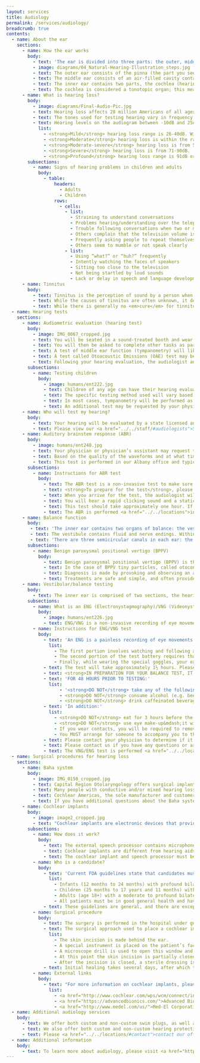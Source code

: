 ```yaml
---
layout: services
title: Audiology
permalink: /services/audiology/
breadcrumb: true
contents:
  - name: About the ear
    sections:
      - name: How the ear works
        body:
          - text: 'The ear is divided into three parts: the outer, middle, and inner ear. Each part performs an important function in the hearing process.'
          - image: diagrams/04_Natural-Hearing-Illustration_steps.jpg
          - text: The outer ear consists of the pinna (the part you see on the outside) and the ear canal. The outer ear serves to collect sound and funnel it to the middle ear. The tympanic membrane (eardrum) divides the outer from the middle ear. When sounds reach the eardrum, it to vibrates.
          - text: The middle ear consists of an air-filled cavity containing the three middle ear bones, called ossicles. These three bones are the malleus, incus, and stapes. The ossicles are connected and move together in a lever action to amplify sounds. The vibration of the eardrum moves these bones, which are also connected to the inner ear by the stapes.
          - text: The inner ear contains two parts, the cochlea (hearing part) and the vestibular (balance) part. The cochlea is a fluid filled organ that contains tiny hair cells. When the stapes moves, it puts the fluid in the cochlea in motion. The motion of this fluid stimulates the cochlea's hair cells at particular points, which stimulates nerve endings and converts the signal into an electrical impulse. The nerves transmit these impulses to the brain via the acoustic nerve. The brain interprets these signals as sound.
          - text: The cochlea is considered a tonotopic organ; this means that it consists of pitch-specific regions. Depending on where within the cochlea the stimulation occurs, a person will perceive different sounds.'
      - name: What is hearing loss?
        body:
          - image: diagrams/Final-Audio-Pic.jpg
          - text: Hearing loss affects 28 million Americans of all ages. It is categorized by the degree of loss, which can be mild, moderate, moderate-severe, severe, or profound. These categories are typically used to describe the amount of hearing loss in each frequency (pitch) region.
          - text: The tones used for testing hearing vary in frequency (Hertz or Hz) and intensity (decibels or dB). The softest level or intensity of sound that you respond to at each frequency (pitch) is referred to as a threshold. Threshold results are plotted on a graph called an audiogram.
          - text: Hearing levels on the audiogram between -10dB and 25dB are considered to be within the range of normal hearing. Someone with thresholds within normal range should be able to hear all speech sounds and most environmental sounds without much difficulty, especially when it is quiet.
            list:
              - <strong>Mild</strong> hearing loss range is 26-40dB. With hearing at this level, a person will only hear some of the speech sounds when spoken at a normal conversational volume. Many of the speech sounds will be missed if whispered or if background noise is present.
              - <strong>Moderate</strong> hearing loss is within the range of 41-55dB. A hearing loss of this level will result in most speech sounds being missed when spoken at a normal conversational volume.
              - <strong>Moderate-severe</strong> hearing loss is from 56-70dB, and results in the inability to hear <strong>any</strong> speech sounds when spoken at a normal conversational level.  Many sounds will missed when shouted as well.
              - <strong>Severe</strong> hearing loss is from 71-90dB.  Persons with this degree of hearing loss will not hear any speech sounds, and few environmental sounds, without amplification.
              - <strong>Profound</strong> hearing loss range is 91dB or more. At this level, a person will not hear speech sounds and very little environmental sounds, even with traditional amplification.
        subsections:
          - name: Signs of hearing problems in children and adults
            body:
              - table:
                  headers:
                    - Adults
                    - Children
                  rows:
                    - cells:
                      - list:
                        - Straining to understand conversations
                        - Problems hearing/understanding over the telephone
                        - Trouble following conversations when two or more people are talking at the same time
                        - Others complain that the television volume is up too high
                        - Frequently asking people to repeat themselves
                        - Others seem to mumble or not speak clearly
                      - list:
                        - Using “what?” or “huh?” frequently
                        - Intently watching the faces of speakers
                        - Sitting too close to the television
                        - Not being startled by loud sounds
                        - Lack or delay in speech and language development
      - name: Tinnitus
        body:
          - text: Tinnitus is the perception of sound by a person when no external sound source is present. It can be perceived/heard in one or both ears, or somewhere in the head (not localized to a specific ear). It is often described as a ringing or buzzing sound, but other descriptions include hissing, chirping, clicking, whistling, roaring, or crickets. It is estimated that 40-50 million Americans have some degree of tinnitus. Roughly 75% of those with tinnitus are not significantly bothered by it, while the other 25% are bothered enough to seek medical treatment.
          - text: While the causes of tinnitus are often unknown, it does tend to occur with hearing loss, and with damage to the inner ear that may not have yet manifested as hearing loss. It frequently can occur as a result of loud noise exposure, such as a gun blast or a loud concert. Many medications and medical conditions have a possible side effect of tinnitus that can be either temporary or permanent. Additionally, there are several medical conditions whose symptoms include tinnitus&mdash;that is, tinnitus may be an early sign of a problem. If you suffer from tinnitus, it is important that you discuss it with your medical professional to rule out any possible treatable sources.
          - text: While there is generally no <em>cure</em> for tinnitus, there are many treatments available. Please speak to your medical professional before trying any treatment. For more information on tinnitus, please visit the <a href="http://www.ata.org/">American Tinnitus Association</a>.
  - name: Hearing tests
    sections:
      - name: Audiometric evaluation (hearing test)
        body:
          - image: IMG_0067_cropped.jpg
          - text: You will be seated in a sound-treated booth and wear headphones or small insert earphones. You will be instructed to indicate repeatedly, by raising your hand or pushing a button, whether you hear a sound/beep/tone in your ear. The sounds will vary by pitch (frequency) and by loudness (intensity). Using this method, the audiologist is able to establish the softest level of sound you are able to hear (threshold). The threshold at each frequency is recorded on a graph called an audiogram.
          - text: You will then be asked to complete other tasks as part of the evaluation, including repeating words at soft and comfortable listening levels to determine your speech understanding. Bone conduction testing will be performed using a special headphone that is placed behind the ear. Thresholds for tones/beeps will be determined using the same methods as with standard headphones. This test assesses the function of the inner ear bypassing the effects of outer or middle ear problems, such as fluid. These results are used to determine the type of hearing loss (conductive vs. sensorineural vs. mixed).
          - text: A test of middle ear function (tympanometry) will likely be conducted. This test requires a small, soft probe tip to be inserted into the outer portion of the ear canal. You will feel a slight pressure change in your ear while this is being performed. You are not required to do anything during this test other than to sit very quietly. This test measures how well the eardrum (tympanic membrane) moves in response to slight pressure change, and the results are printed on a graph called a tympanogram. This test is very sensitive in detecting anything that may inhibit normal movement of the eardrum, such as fluid, infection, Eustachian tube dysfunction, or perforation. In addition to the pressure test, additional tests may be performed to assess the function of the muscles and nerves within the ear. These tests use the same probe tip inserted into the outer portion of the ear canal, but this time will produce some loud tones. With this test as well, you are asked to sit very quietly and do not need to respond to the tones.
          - text: A test called Otoacoustic Emissions (OAE) test may be performed during your visit. This test is used to assess the health and function on the inner ear (nerve fibers called hair cells). This is a fast, simple, and painless procedure. The test entails placing a small foam earplug into the outer portion of the ear canal. This foam plug contains a probe tip that will produce a series of sounds and record the ear’s response to these sounds. You do not need to respond in any way to these sounds, but it is necessary that you be very quiet for this test.
          - text: Following your hearing evaluation, the audiologist and/or physician will explain the results. They will identify the type and degree of hearing loss, if any, and will make recommendations to you based on those results.
        subsections:
          - name: Testing children
            body:
              - image: humans/ent222.jpg
              - text: Children of any age can have their hearing evaluated. Older children (5 years and older) can be tested in the same manner as adults. Children between the ages of 2 and 5 will be asked to place a block or ball into a basket when they hear a sound (conditioned play), rather than raise their hand. Children under the age of 2 will likely be testing using a method referred to as Visual Reinforced Audiometry (VRA) or Conditioned Oriented Response (COR) testing. This involves the child sitting on the parent’s lap in the middle of the sound booth. Sounds will be presented through speakers placed on either side of the room. The child will be conditioned to look towards the sound when it is heard and this action will be reinforced by a toy lighting up as a reward. This method will be used to assess hearing at several frequencies (pitches) and for speech awareness.
              - text: The specific testing method used will vary based upon the child’s age, cognitive ability, and cooperation level (i.e. if a 3 year old child will not wear headphones, they may be tested using a “younger” level test).
              - text: In most cases, tympanometry will be performed as well. The instructions for a child tympanometry are the same as above. An OAE test may also be performed on children.
              - text: An additional test may be requested by your physician, particularly if results are questionable, or if the child is not able to cooperate for traditional testing. This test is referred to by several names, including ABR (Auditory Brainstem Response), BSER (Brainstem Evoked Response), and BAER (Brainstem Auditory Evoked Response). This is a non-invasive test, but for some children may require sedation.
      - name: Who will test my hearing?
        body:
          - text: Your hearing will be evaluated by a state licensed and nationally certified (by the American Speech-Language-Hearing Association) audiologist. An audiologist is a professional who evaluates, diagnoses, and provides prevention and rehabilitation to individuals with hearing loss and balance problems. Audiologists must have received a master’s and/or doctoral degree from an accredited university graduate program. In addition, they must complete a fellowship year of supervised clinical experience and must be licensed by the state in which they work. In order to maintain both New York State licensure and national certification, audiologists must complete annual, ongoing continuing education.
          - text: Please view our <a href="../../staff/#audiologists">Staff page</a> for detailed information.
      - name: Auditory brainstem response (ABR)
        body:
          - image: humans/ent240.jpg
          - text: Your physician or physician’s assistant may request that you have an Auditory Brainstem Response (ABR) test. ABR testing measures the neural activity that occurs when the auditory system is stimulated. Sound normally travels from the beginning of your ear up to the auditory cortex in the brainstem. The nerves in the body responsible for responding to sound stimuli will be activated, and electrodes placed on your skin during the test record this neural activity. This neural response is represented by a series of waves that the audiologist can see on a computer screen.
          - text: Based on the quality of the waveforms and at what time interval they occur within, the audiologist will determine the test results to be normal, abnormal or inconclusive. The ABR test is typically recommended if there is suspicion that a growth may be present in the auditory system. On some occasions, a threshold ABR may be utilized if results from the hearing test (audiogram) are not reliable.
          - text: This test is performed in our Albany office and typically lasts about one hour (occasionally, a person may be scheduled for a “threshold ABR” which could take upwards of two hours). The test itself typically lasts 20 to 45 minutes while the remainder of the hour allows for time to set up the test and possibly go over the results. This test is scheduled by appointment only.
        subsections:
          - name: Instructions for ABR test
            body:
              - text: The ABR test is a non-invasive test to make sure that the auditory nerve (the nerve for hearing) is spontaneously sending impulses to the brain as a person detects sound. This test has several names, including brainstem evoked response (BSER), brainstem auditory evoked response (BAER).
              - text: <strong>To prepare for the test</strong>, please remove any make-up from the forehead and/or earrings from your earlobes prior to the test. It is also helpful if you avoid caffeinated beverages the day of the test.
              - text: When you arrive for the test, the audiologist will scrub the skin on your forehead and behind each ear lobe to remove oils, dead skin cells, etc. from your skin. Electrodes are placed on these sites and earphones are placed in each ear canal. You will be asked to lie down and keep your eyes closed for the entire test.
              - text: You will hear a rapid clicking sound and a static noise in each ear throughout the majority of the test. You do not need to respond to any sounds during the test and you will be encouraged to relax and remain still.
              - text: This test should take approximately one hour. If you are unable to keep this appointment, please notify our office as soon as possible. The practice reserves the right to charge patients for the visit if this specialized test is cancelled within 48 hours of your appointment or if a patient does not show for an appointment.
              - text: The ABR is performed <a href="../../locations">in our Albany office</a> only.
      - name: Balance function
        body:
         - text: 'The inner ear contains two organs of balance: the vestibule (which consists of the utricle and saccule) and the semicircular canals. The organs of the vestibule are responsible for the sensation of gravity. The semicircular canals provide information on head rotation.'
         - text: The vestibule contains fluid and nerve endings. Within the fluid are calcium particles that have a greater density relative to the fluid that they are immersed in. This causes the particles to “fall” because of the effects of gravity. As the head moves the particles exert pressure on the nerve endings, sending signals to the brain about head position relative to gravity.
         - text: 'There are three semicircular canals in each ear: the superior, lateral, and posterior semicircular canals. These are at roughly right angles to each other, each one corresponding to one dimension in three dimensional space. The canals are filled with a fluid called endolymph. As the head turns the endolymph rotates within the canal and stimulates nerve endings within the end of the canal. These nerve endings then send information to the brain about how quickly and in what direction the head is moving. The fluid in the lateral semicircular canal can be artificially stimulated as part of the caloric test of the ENG/VNG test battery in order to help diagnose balance problems.'
        subsections:
          - name: Benign paroxysmal positional vertigo (BPPV)
            body:
              - text: Benign paroxysmal positional vertigo (BPPV) is the most common form of peripheral vestibular disorders. It is most commonly characterized by episodic vertigo that is often provoked by specific head movements. BPPV typically occurs spontaneously, but can follow head trauma or labyrinthitis.
              - text: In the case of BPPV tiny particles, called otoconia, are floating in the fluid within the canals. When the head is moved it causes the particles to move as well, and stimulate receptor cells inappropriately or disproportionally. This causes vertigo.
              - text: Diagnosis is made by provoking and observing an abnormal nystagmus response of the semicircular canals. This can sometimes be done with a simple in test in the office. More complicated cases may require a more technical and diagnostic exam to be performed called an ENG. This test may also be necessary to determine the type of BPPV. Spontaneous remission of BPPV is common, but if it persists treatment is often necessary.
              - text: Treatments are safe and simple, and often provide immediate relief of symptoms. There are several simple maneuvers that can be done by your physician in the office to try to reposition those particles. The goal of these maneuvers is to prevent the particles from freely moving within fluid in the canals.
      - name: Vestibular/balance testing
        body:
          - text: The inner ear is comprised of two sections, the hearing portion (cochlea) and the balance portion (semicircular canals and vestibule). The semicircular canals and vestibule are sensitive to head movement and rotation as well as gravity. The interaction of these, along with our eyes and sense of touch, gives us our understanding of where we are and what positions we are in. When any of these components are not functioning properly, it can result in vertigo (spinning sensation), dizziness (off-balance), or a feeling of lightheadedness. There is a connection between the balance portion of the inner ear and the eyes and eye muscles. When dizziness occurs, a specific type of eye movement, called nystagmus, often results. Vestibular/balance testing records and measures these eye movements to assess the status of the vestibular system.
        subsections:
          - name: What is an ENG (Electronystagmography)/VNG (Videonystagmography)?
            body:
              - image: humans/ent226.jpg
              - text: ENG/VNG is a non-invasive recording of eye movements to assess the vestibular/balance system. ENG uses recording electrodes placed on the forehead and around the eyes and measures changes in electrical potentials that occur when the eye muscles move the eyes. A newer system, often referred to as VNG, uses infrared video cameras, rather than electrodes, to record these eye movements. The VNG system allows for more precise measurements than the traditional electrode ENG’s. Capital Region Otolaryngology has been using a VNG system since 1998.
          - name: Instructions for ENG/VNG test
            body:
              - text: 'An ENG is a painless recording of eye movements to investigate possible sources of dizziness/vertigo. The ENG/VNG test battery is composed of three sections:'
                list:
                  - The first portion involves watching and following a series of lights/dots as they move in different patterns. During this test, infrared video cameras will record your eye movements. The computer, along with the audiologist, will analyze these movements.
                  - The second portion of the test battery requires that you wear a special set of goggles that also contain infrared cameras. During these tests, you will be asked to place your head and body into different positions while lying on an examination table. Again, the cameras will record eye movements, which are analyzed by the audiologist.
                  - Finally, while wearing the special goggles, your ears will be irrigated with cool and warm water. As a result of this test you will likely feel some dizziness. This feeling only lasts a few minutes, but gives us a great deal of information about your vestibular system. As in the early sections, the cameras will record eye movements and the results are analyzed to determine if each ear’s vestibular system is functioning properly.
              - text: The test will take approximately 1½ hours. Please allow yourself sufficient time.
              - text: <strong>IN PREPARATION FOR YOUR BALANCE TEST, IT IS REQUIRED THAT YOU FOLLOW THESE INSTRUCTIONS OR THE TEST CAN NOT BE PERFORMED.</strong>
              - text: 'FOR 48 HOURS PRIOR TO TESTING:'
                list:
                    - '<strong>DO NOT</strong> take any of the following types of medication: anti-dizziness, anti-depressant, anti-histamine (allergy), cold medicine, diuretics (“water pills”), tranquilizers or sedatives, or narcotics of any kind, including codeine.'
                    - <strong>DO NOT</strong> consume alcohol (e.g. beer, wine, liquor).
                    - <strong>DO NOT</strong> drink caffeinated beverages.
              - text: 'In addition:'
                list:
                  - <strong>DO NOT</strong> eat for 3 hours before the examination is scheduled.
                  - <strong>DO NOT</strong> use eye make-up&mdash;it will interfere with the test recording. You may apply it after the test is completed.
                  - If you wear contacts, you will be required to remove them prior to testing.
                  - You MUST arrange for someone to accompany you to the test to drive you home. Although you should leave the test feeling the same way as you entered, it is likely that you will become dizzy during the test.
              - text: Please contact your physician to determine if it is medically safe for you to be off of your medications for the 48-hour period.
              - text: Please contact us if you have any questions or are unsure of any medications you are currently taking.
              - text: The VNG/ENG test is performed <a href="../../locations">in our Albany office</a> only.
  - name: Surgical procedures for hearing loss
    sections:
      - name: Baha system
        body:
          - image: IMG_0150_cropped.jpg
          - text: Capital Region Otolaryngology offers surgical implantation of the Baha System from Cochlear Americas and has done so since 2002. The Baha System from Cochlear Americas is a surgically implanted system designed to assist those with two distinct types of hearing loss. This system takes advantage of the natural processes of bone conduction to deliver speech and environmental sounds to the cochlea(s) in the inner ear. A titanium post and abutment are surgically placed in the skull bone behind the ear. Approximately 3 months after this outpatient surgical procedure, an external sound processor can be snapped to the abutment. This device detects sound through its microphone. The sound bypasses the outer and middle ear structures and travels to the better-functioning cochlea(s) to be recognized and interpreted in the areas of the brain responsible for processing sound. No part of this system is placed in the ear canal.
          - text: Many people with conductive and/or mixed hearing losses as well as those with single-sided deafness are unable to benefit from traditional amplification in the form of hearing aids, but they can benefit from the Baha System. Causes of conductive or mixed hearing losses include chronic ear infections, otosclerosis and congenital anomalies or syndromes. For example, there may be an absence of the ear canal structure due to a congenital anomaly or an enlarged mastoid cavity and chronic ear drainage related to chronic middle ear infections. Causes of single-sided deafness, where one ear hears within normal limits while the other ear has no useable hearing, include sudden hearing loss, vestibular schwanomma removal and viruses. These individuals characteristically have not been able to derive benefit from a CROS hearing aid, an air conduction hearing aid designed for this type of hearing loss.
          - text: Cochlear Americas, the sole manufacturer and customer support center for the Baha system, provides a thorough overview of the Baha system at <a href="http://www.cochlear.com/wps/wcm/connect/us/home/baha5">their website</a>.
          - text: If you have additional questions about the Baha system or you wish to schedule an appointment to discuss this as a treatment option, please <a href="../../locations/#contact">contact our office at these phone numbers</a> or at <a href="mailto:audiology@capitaloto.com">audiology@capitaloto.com</a>.
      - name: Cochlear implants
        body:
          - image: image2_cropped.jpg
          - text: "Cochlear implants are electronic devices that provide sound information to individuals with severe to profound hearing loss. A cochlear implant is a surgically implanted device for those with too much hearing loss to benefit from the use of hearing aids. The cochlear implant system consists of two parts: an internal portion and an external portion. The internal portion is surgically implanted under the skin, behind the ear. It consists of a receiver and an electrode array. The electrode array is inserted through the skull and middle ear into the cochlea (inner ear). The external portion of the system consist of a speech processor that is worn behind the ear and resembles a hearing aid, and a transmitting coil that attaches to the head by magnets near the speech processor. A cochlear implant bypasses the damaged parts of the auditory system and stimulates the auditory (hearing) nerve directly with electrical impulses."
        subsections:
          - name: How does it work?
            body:
              - text: The external speech processor contains microphones that pick up sounds. The processor then analyzes and converts these sounds into special codes. These codes are sent to the transmitting coil and through the skin to the implant. The internal implant receives these codes and coverts the signal to an electrical impulse. These electrical impulses are sent through the electrode array and stimulate the hearing nerves at specific locations. The auditory nerve picks up these signals and sends them to the brain where they are interpreted as sound.
              - text: Cochlear implants are different from hearing aids. Hearing aids simply amplify sounds. A person with severe to profound hearing loss is not able to process this louder sound normally because it is still going through the damaged part of the inner ear. A cochlear implant does not make sounds louder. It bypasses the damaged parts of the inner ear and sends electrical signals directly to the auditory nerve.
              - text: The cochlear implant and speech processor must be programmed by a trained audiologist. This is done several weeks after the surgery, and on an ongoing basis. During a programming session the electrodes are tested to make sure they are functioning properly and measurements are made as to how much electrical stimulation is needed on each electrode for the patient to perceive it as sound. Programs, called maps, are then developed, and multiple maps can be made for different types of listening situations. The amount of electrical stimulation that is required can change over time, requiring re-programming of the processor.
          - name: Who is a candidate?
            body:
              - text: 'Current FDA guidelines state that candidates must meet the follow general criteria:'
                list:
                  - Infants (12 months to 24 months) with profound bilateral sensorineural hearing loss, and a lack of progress in the development of auditory skills
                  - Children (25 months to 17 years and 11 months) with severe to profound bilateral sensorineural hearing loss, with poor speech understanding, and a lack of progress in the development of auditory skills
                  - Adults (age 18+) with a moderate to profound bilateral sensorineural hearing loss, with poor speech understanding even with appropriately fit hearing aids
                  - All patients must be in good general health and have no medical contraindications.
              - text: These guidelines are general, and there are exceptions, as well as more specific criteria to determine candidacy. To determine if you are a candidate, please <a href="../../locations/#contact">call to schedule an appointment</a>.
          - name: Surgical procedure
            body:
              - text: The surgery is performed in the hospital under general anesthesia. The procedure takes approximately three hours. Patients are generally able to go home the same day as surgery (outpatient surgery), but do occasionally stay overnight.
              - text: The surgical approach used to place a cochlear implant is similar to the surgery that is done for chronic ear infections.
                list:
                  - The skin incision is made behind the ear.
                  - A special instrument is placed on the patient’s face to monitor the facial nerve. The mastoid bone (bone behind the ear) is then removed with a high speed surgical drill. An area of bone above the ear is also removed in order to make room for the internal receiver of the cochlear implant. An area called the facial recess is then uncovered to reveal an area of the inner ear called the round window.
                  - A microscope drill is used to open this window and enter the cochlea. The electrode is then inserted through the facial recess into the round window and into the cochlea. The surgeon uses both visual and tactile information to ensure that the electrode is in proper position and that a full insertion of all electrodes has been achieved. The round window and facial recess are then packed with a small plug of muscle to insure that the electrode array stays in place.
                  - At this point the skin incision is partially closed to allow the surgical and audiologic team to test the implant. In the unlikely event that a problem with the implant or its placement is detected, it can be remedied.
                  - After the incision is closed, a sterile dressing is placed in the incision, and the patient is taken to recovery.
              - text: Initial healing takes several days, after which the patient is allowed to get the incision wet. Full healing takes several weeks to months. Initial programming of the implant takes place 4-6 weeks after surgery.
          - name: External links
            body:
              - text: "For more information on cochlear implants, please visit the manufacturers’ websites:"
                list:
                  - <a href="http://www.cochlear.com/wps/wcm/connect/intl/home">Cochlear Corporation</a>
                  - <a href="https://advancedbionics.com/">Advanced Bionics Corporation</a>
                  - <a href="http://www.medel.com/us/">Med-El Corporation</a>
  - name: Additional audiology services
    body:
      - text: We offer both custom and non-custom swim plugs, as well as other products to reduce water in the ear when swimming and bathing.
      - text: We also offer both custom and non-custom hearing protection. These are available for general noise protection as well as for musicians and those that enjoy loud music venues but wish to protect their hearing.
      - text: Please <a href="../../locations/#contact">contact our office</a> and ask to speak with an audiologist for more information on these products.
  - name: Additional information
    body:
      - text: To learn more about audiology, please visit <a href="http://www.entnet.org/content/patient-health">our academy website</a>.
---
```


